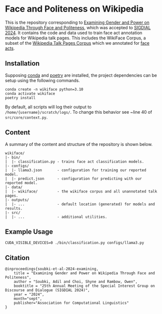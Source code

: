 # Face and Politeness on Wikipedia

This is the repository corresponding to [Examining Gender and Power on Wikipedia Through Face and Politeness](https://arxiv.org/), which was accepted to [SIGDIAL 2024](https://2024.sigdial.org/). It contains the code and data used to train face act annotation models for Wikipedia talk pages. This includes the WikiFace Corpus, a subset of the [Wikipedia Talk Pages Corpus](https://convokit.cornell.edu/documentation/wiki.html) which we annotated for [face acts](https://en.wikipedia.org/wiki/Politeness_theory).

## Installation
Supposing [conda](https://docs.conda.io/en/latest/) and [poetry](https://python-poetry.org) are installed, the project dependencies can be setup using the following commands.

```
conda create -n wikiface python=3.10
conda activate wikiface
poetry install
```

By default, all scripts will log their output to `/home/{username}/scratch/logs/`. To change this behavior see ~line 40 of `src/core/context.py`.

## Content
A summary of the content and structure of the repository is shown below.

```
wikiface/
|- bin/
|  |- classification.py - trains face act classification models.
|- configs/
|  |- llama3.json       - configuration for training our reported model.
|  |- predict.json      - configuration for predicting with our reported model.
|- data/
|  |- wikiface/         - the wikiface corpus and all unannotated talk pages.
|- outputs/
|  |- ...               - default location (generated) for models and results.
|- src/
|  |- ...               - additional utilities.
```

## Example Usage

```
CUDA_VISIBLE_DEVICES=0 ./bin/classification.py configs/llama3.py
```

## Citation

```
@inproceedings{soubki-et-al-2024-examining,
    title = "Examining Gender and Power on Wikipedia Through Face and Politeness",
    author = "Soubki, Adil and Choi, Shyne and Rambow, Owen",
    booktitle = "25th Annual Meeting of the Special Interest Group on Discourse and Dialogue (SIGDIAL 2024)",
    year = "2024",
    month="sept",
    publisher="Association for Computational Linguistics"
}
```

